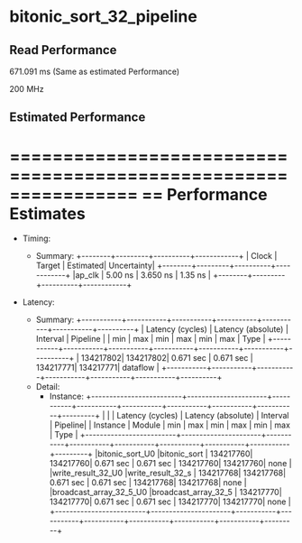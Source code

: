 # bitonic_sort_32_pipeline

## Read Performance

671.091 ms (Same as estimated Performance)

200 MHz

## Estimated Performance

================================================================
== Performance Estimates
================================================================
+ Timing: 
    * Summary: 
    +--------+---------+----------+------------+
    |  Clock |  Target | Estimated| Uncertainty|
    +--------+---------+----------+------------+
    |ap_clk  | 5.00 ns | 3.650 ns |   1.35 ns  |
    +--------+---------+----------+------------+

+ Latency: 
    * Summary: 
    +-----------+-----------+-----------+-----------+-----------+-----------+----------+
    |    Latency (cycles)   |   Latency (absolute)  |        Interval       | Pipeline |
    |    min    |    max    |    min    |    max    |    min    |    max    |   Type   |
    +-----------+-----------+-----------+-----------+-----------+-----------+----------+
    |  134217802|  134217802| 0.671 sec | 0.671 sec |  134217771|  134217771| dataflow |
    +-----------+-----------+-----------+-----------+-----------+-----------+----------+

    + Detail: 
        * Instance: 
        +-------------------------+----------------------+-----------+-----------+-----------+-----------+-----------+-----------+---------+
        |                         |                      |    Latency (cycles)   |   Latency (absolute)  |        Interval       | Pipeline|
        |         Instance        |        Module        |    min    |    max    |    min    |    max    |    min    |    max    |   Type  |
        +-------------------------+----------------------+-----------+-----------+-----------+-----------+-----------+-----------+---------+
        |bitonic_sort_U0          |bitonic_sort          |  134217760|  134217760| 0.671 sec | 0.671 sec |  134217760|  134217760|   none  |
        |write_result_32_U0       |write_result_32_s     |  134217768|  134217768| 0.671 sec | 0.671 sec |  134217768|  134217768|   none  |
        |broadcast_array_32_5_U0  |broadcast_array_32_5  |  134217770|  134217770| 0.671 sec | 0.671 sec |  134217770|  134217770|   none  |
        +-------------------------+----------------------+-----------+-----------+-----------+-----------+-----------+-----------+---------+
